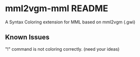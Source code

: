 # mml2vgm-mml README

A Syntax Coloring extension for MML based on mml2vgm (.gwi)

## Known Issues

"!" command is not coloring correctly. (need your ideas)
